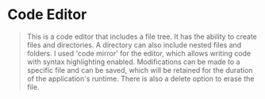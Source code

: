 # Code Editor
> This is a code editor that includes a file tree.  It has the ability to create files and directories. 
> A directory can also include nested files and folders. 
> I used 'code mirror' for the editor, which allows writing code with syntax highlighting enabled. Modifications can be made to a specific file and can be saved, which will be retained for the duration of the application's runtime. 
> There is also a delete option to erase the file.
